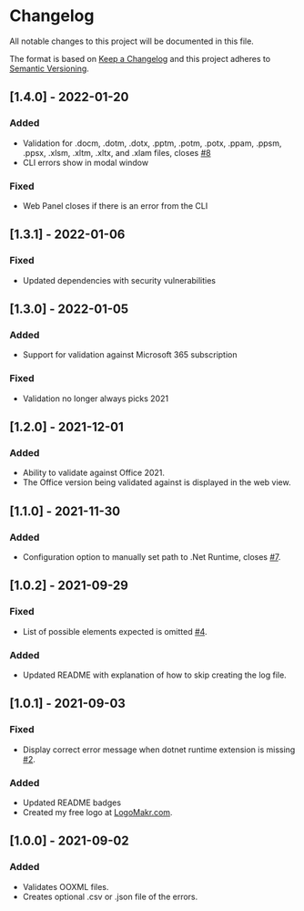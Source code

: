 # Changelog

All notable changes to this project will be documented in this file.

The format is based on [Keep a Changelog](http://keepachangelog.com/en/1.0.0/)
and this project adheres to [Semantic Versioning](http://semver.org/spec/v2.0.0.html).

## [1.4.0] - 2022-01-20

### Added
- Validation for .docm, .dotm, .dotx, .pptm, .potm, .potx, .ppam, .ppsm, .ppsx, .xlsm, .xltm, .xltx, and .xlam files, closes [#8](https://github.com/mikeebowen/ooxml-validator-vscode/issues/8)
- CLI errors show in modal window

### Fixed
- Web Panel closes if there is an error from the CLI

## [1.3.1] - 2022-01-06

### Fixed
- Updated dependencies with security vulnerabilities

## [1.3.0] - 2022-01-05

### Added
- Support for validation against Microsoft 365 subscription

### Fixed
- Validation no longer always picks 2021

## [1.2.0] - 2021-12-01

### Added

- Ability to validate against Office 2021.
- The Office version being validated against is displayed in the web view.

## [1.1.0] - 2021-11-30

### Added

- Configuration option to manually set path to .Net Runtime, closes [#7](https://github.com/mikeebowen/ooxml-validator-vscode/issues/7).

## [1.0.2] - 2021-09-29

### Fixed

- List of possible elements expected is omitted [#4](https://github.com/mikeebowen/ooxml-validator-vscode/issues/4).

### Added

- Updated README with explanation of how to skip creating the log file.

## [1.0.1] - 2021-09-03

### Fixed

- Display correct error message when dotnet runtime extension is missing [#2](https://github.com/mikeebowen/ooxml-validator-vscode/issues/2).

### Added

- Updated README badges
- Created my free logo at [LogoMakr.com](https://logomakr.com/).

## [1.0.0] - 2021-09-02

### Added

- Validates OOXML files.
- Creates optional .csv or .json file of the errors.
